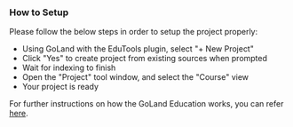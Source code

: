 <!--
    Licensed to the Apache Software Foundation (ASF) under one
    or more contributor license agreements.  See the NOTICE file
    distributed with this work for additional information
    regarding copyright ownership.  The ASF licenses this file
    to you under the Apache License, Version 2.0 (the
    "License"); you may not use this file except in compliance
    with the License.  You may obtain a copy of the License at

      http://www.apache.org/licenses/LICENSE-2.0

    Unless required by applicable law or agreed to in writing,
    software distributed under the License is distributed on an
    "AS IS" BASIS, WITHOUT WARRANTIES OR CONDITIONS OF ANY
    KIND, either express or implied.  See the License for the
    specific language governing permissions and limitations
    under the License.
-->

### How to Setup
Please follow the below steps in order to setup the project properly:
* Using GoLand with the EduTools plugin, select "+ New Project"
* Click "Yes" to create project from existing sources when prompted
* Wait for indexing to finish
* Open the "Project" tool window, and select the "Course" view
* Your project is ready

For further instructions on how the GoLand Education works, you can refer 
[here](https://www.jetbrains.com/help/education/educator-start-guide.html?section=Go).